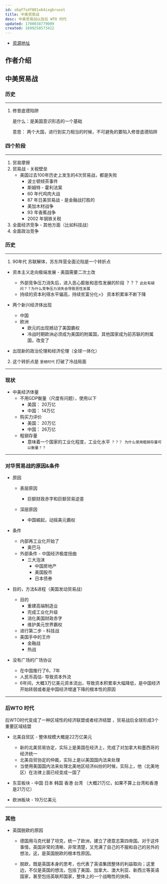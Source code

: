 ```yaml
---
id: s6qf7sdf801x64ixgbruxol
title: 中美贸易战
desc: 中美贸易战以及后 WTO 时代
updated: 1700038779009
created: 1699258573422
---
```

- [资源地址](https://rabbit-hole.notion.site/WTO-f5910d8d595c4c4e9fceb6a184371ba8)

## 作者介绍

## 中美贸易战

### 历史
------
1. 修昔底德陷阱

    是什么：是美国意识形态的一个基础
    
    意思： 两个大国，进行到实力相当的时候，不可避免的要陷入修昔底德陷阱

### 四个阶段
------
1. 贸易摩擦
2. 贸易战 - 关税壁垒
    - 美国过去100年历史上发生的4次贸易战，都是失败
        - 波士顿倾茶事件
        - 斯姆特 - 霍利法案
        - 60 年代鸡肉大战
        - 87 年日美贸易战 - 是金融战打胜的
        - 美加木材战争
        - 93 年香蕉战争
        - 2002 年钢铁关税
3. 全面经济竞争 - 其他方面（比如科技战）
4. 全面政治竞争

### 历史
-----
1. 90年代 苏联解体，苏东阵营全面沦陷是一个转折点

- 资本主义走向极端发展 - 美国需要二次土改
    - 外部竞争压力消失后，进入恶心膨胀和恶性发展的阶段 ？？？ `此处有疑问？？为什么竞争压力消失会导致恶性发展`
    - 持续的资本利得水平偏高，持续贫富分化=》 资本积累率不断下降

- 两个新兴经济体出现
    - 中国
    - 欧洲
        - 欧元的出现撼动了美国霸权
        - 冷战时期欧洲必须成为美国的附属国，其他国家成为前苏联的附属国，改变了

- 出现新的政治伦理和经济伦理（全球一体化）
    
        
2. 这个转折点是 `里根时代` 打破了冷战局面


-----

### 现状

- 中美经济体量
    - 不用GDP衡量（尺度有问题），使用以下
        - 美国： 20万亿
        - 中国： 14万亿
    - 购买力评价
        - 美国： 20万亿
        - 中国： 26万亿
    - 粗钢存量 
        - 意味着一个国家的工业化程度，工业化水平 `？？？ 为什么使用粗钢存量可以衡量？？`

---------
### 对华贸易战的原因&条件
- 原因
    - 表层原因
        - 巨额财政赤字和巨额贸易逆差

    - 深层原因
        - 中国崛起，动摇美元霸权

- 条件
    - 内部再工业化开始了
        - 奥巴马
    - 外部条件 - 中国经济极度扭曲
        - 三大泡沫
            - 中国房地产
            - 美国股市
            - 日本债券
    

- 目的，方法&进程（美国发动贸易战）
    - 目的
        - 重建高端制造业
        - 完成工业化升级
        - 消化美国财政赤字
        - 维护美元世界霸权
    - 进行第二步 - 科技战
    - 美国手中的王炸
        - 金融战
        - 热战
- 没有广场的广场协议
    - 在中国推行了6，7年
    - 人民币高估- 导致资本外流
    - 6年间，大概3万亿美元资本流出，导致资本积累率大幅降低，是中国经济开始转弱或者是中国经济增速下降的根本性的原因
    
------
### 后WTO 时代

后WTO时代变成了⼀种区域性的经济联盟或者经济结盟
，贸易战后全球形成3个重要区域结盟

- 北美自贸区 - 整体规模⼤概是22万亿美元
    - 新的北美贸易协定，实际上是美国在经济上，完成了对加拿⼤和墨⻄哥的经济统⼀
    - 北美⾃贸协定的仲裁，实际上是以美国国内法来处理
    - 当使⽤美国国内法来处理北美地区经济纠纷的时候，实际上，他（北美地区）在法律上⾯已经变成⼀国了
- 东亚板块 - 中国 日本 韩国 香港 台湾 （⼤概21万亿，如果不算上台湾和⾹港是21万亿）

- 欧洲板块 - 19万亿美元


----

### 其他

- 英国脱欧的原因
    - 德国用马克代替了坦克，统一了欧洲，建立了德意志第四帝国。对于这件事情，英国非常的清晰、非常清楚，又充满了自己的不服和自己的另外的想法，这，是英国脱欧的根本性原因。
    
    - 脱欧，既是英国本身的思考，也代表了英语集团整体的利益取向；这里边，不仅是英国的想法，包括了美国、加拿大、澳大利亚、新西兰等英语国家，甚至包括英联邦国家，整体上的一个战略性的抉择。